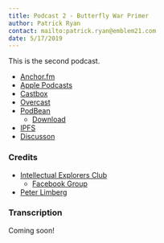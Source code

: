 ```yaml
---
title: Podcast 2 - Butterfly War Primer
author: Patrick Ryan
contact: mailto:patrick.ryan@emblem21.com
date: 5/17/2019
---
```

This is the second podcast.

* [Anchor.fm](https://anchor.fm/intellectualexplorersclub/episodes/Patrick-Ryan---The-Butterfly-War-e4236b)
* [Apple Podcasts](https://podcasts.apple.com/us/podcast/patrick-ryan-the-butterfly-war/id1397139116?i=1000438321064)
* [Castbox](https://castbox.fm/episode/Patrick-Ryan-The-Butterfly-War-id1480883-id155059210)
* [Overcast](https://overcast.fm/+NgIahnyU8)
* [PodBean](https://www.podbean.com/ew/dir-yd2zp-6293367)
  *  [Download](https://www.podbean.com/site/EpisodeDownload/DIR6293367YD2ZP)
* [IPFS](https://ipfs.io/ipfs/QmXNRkmsh4T7PeVNqHyYr3NLQEAsafSZX3BM1Fkq3zGo9C)
* [Discusson](https://8ch.net/gnosticwarfare/res/583.html)

### Credits

* [Intellectual Explorers Club](https://www.intellectualexplorers.club/)
  * [Facebook Group](https://www.facebook.com/groups/2091683897735109/)
* [Peter Limberg](https://twitter.com/peternlimberg)

### Transcription

Coming soon!